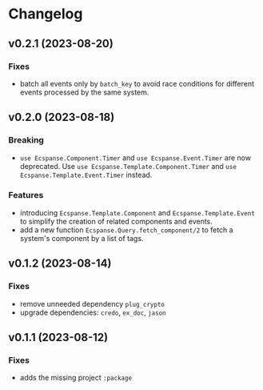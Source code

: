 # Changelog

## v0.2.1 (2023-08-20)

### Fixes

- batch all events only by `batch_key` to avoid race conditions for different events processed by the same system.

## v0.2.0 (2023-08-18)

### Breaking

- `use Ecspanse.Component.Timer` and `use Ecspanse.Event.Timer` are now deprecated.
  Use `use Ecspanse.Template.Component.Timer` and `use Ecspanse.Template.Event.Timer` instead.

### Features

- introducing `Ecspanse.Template.Component` and `Ecspanse.Template.Event` to simplify the creation of related components and events.
- add a new function `Ecspanse.Query.fetch_component/2` to fetch a system's component by a list of tags.

## v0.1.2 (2023-08-14)

### Fixes

- remove unneeded dependency `plug_crypto`
- upgrade dependencies: `credo`, `ex_doc`, `jason`

## v0.1.1 (2023-08-12)

### Fixes

- adds the missing project `:package`
